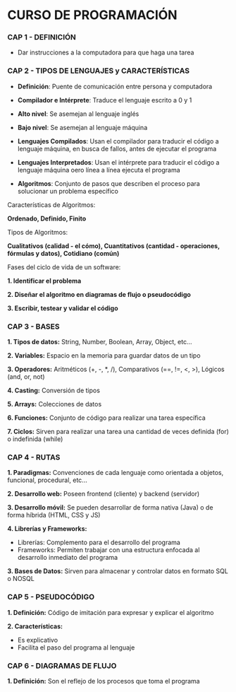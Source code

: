 # CURSO DE PROGRAMACIÓN

### CAP 1 - DEFINICIÓN

- Dar instrucciones a la computadora para que haga una tarea

### CAP 2 - TIPOS DE LENGUAJES y CARACTERÍSTICAS

- **Definición**: Puente de comunicación entre persona y computadora

- **Compilador e Intérprete**: Traduce el lenguaje escrito a 0 y 1

- **Alto nivel**: Se asemejan al lenguaje inglés

- **Bajo nivel**: Se asemejan al lenguaje máquina

- **Lenguajes Compilados**: Usan el compilador para traducir el código a lenguaje máquina, en busca de fallos, antes de ejecutar el programa

- **Lenguajes Interpretados**: Usan el intérprete para traducir el código a lenguaje máquina oero línea a línea ejecuta el programa

- **Algoritmos**: Conjunto de pasos que describen el proceso para solucionar un problema específico

Características de Algoritmos:

**Ordenado, Definido, Finito**

Tipos de Algoritmos:

**Cualitativos (calidad - el cómo), Cuantitativos (cantidad - operaciones, fórmulas y datos), Cotidiano (común)**

Fases del ciclo de vida de un software:

**1. Identificar el problema**

**2. Diseñar el algoritmo en diagramas de flujo o pseudocódigo**

**3. Escribir, testear y validar el código**

### CAP 3 - BASES

**1. Tipos de datos:**
String, Number, Boolean, Array, Object, etc...

**2. Variables:**
Espacio en la memoria para guardar datos de un tipo

**3. Operadores:**
Aritméticos (+, -, *, /), Comparativos (==, !=, <, >), Lógicos (and, or, not)

**4. Casting:**
Conversión de tipos

**5. Arrays:**
Colecciones de datos

**6. Funciones:**
Conjunto de código para realizar una tarea específica

**7. Ciclos:**
Sirven para realizar una tarea una cantidad de veces definida (for) o indefinida (while)


### CAP 4 - RUTAS

**1. Paradigmas:**
Convenciones de cada lenguaje como orientada a objetos, funcional, procedural, etc...

**2. Desarrollo web:**
Poseen frontend (cliente) y backend (servidor)

**3. Desarrollo móvil:**
Se pueden desarrollar de forma nativa (Java) o de forma híbrida (HTML, CSS y JS)

**4. Librerías y Frameworks:**
- Librerías: Complemento para el desarrollo del programa
- Frameworks: Permiten trabajar con una estructura enfocada al desarrollo inmediato del programa

**3. Bases de Datos:**
Sirven para almacenar y controlar datos en formato SQL o NOSQL

### CAP 5 - PSEUDOCÓDIGO

**1. Definición:**
Código de imitación para expresar y explicar el algoritmo

**2. Características:**
- Es explicativo
- Facilita el paso del programa al lenguaje

### CAP 6 - DIAGRAMAS DE FLUJO

**1. Definición:**
Son el reflejo de los procesos que toma el programa